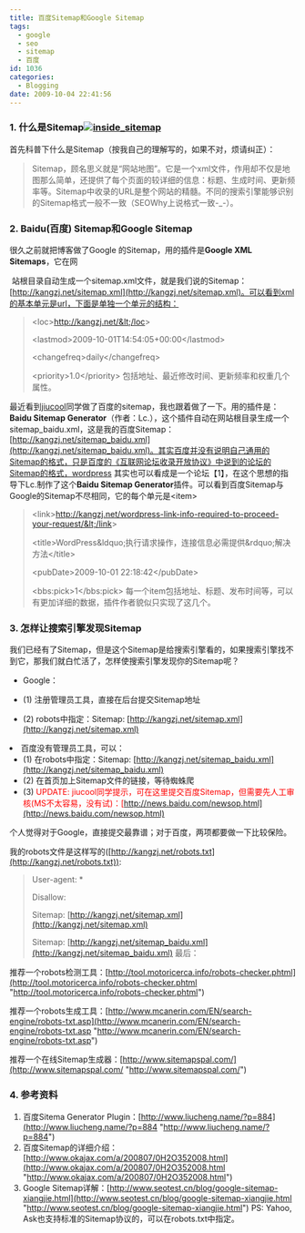 ```yaml
---
title: 百度Sitemap和Google Sitemap
tags:
  - google
  - seo
  - sitemap
  - 百度
id: 1036
categories:
  - Blogging
date: 2009-10-04 22:41:56
---
```


<div>

### 1\. 什么是Sitemap[![inside_sitemap](http://kangzj.net/wp-content/uploads/images/200909/SitemapGoogleSitemap_7C7/inside_sitemap_thumb.jpg "inside_sitemap")](http://kangzj.net/wp-content/uploads/images/200909/SitemapGoogleSitemap_7C7/inside_sitemap.jpg)

首先科普下什么是Sitemap（按我自己的理解写的，如果不对，烦请纠正）：
> <span style="background-color: #ffffff;">Sitemap，顾名思义就是“网站地图”。它是一个xml文件，作用却不仅是地图那么简单，还提供了每个页面的较详细的信息：标题、生成时间、更新频率等。Sitemap中收录的URL是整个网站的精髓。</span><span style="background-color: #ffffff;">不同的搜索引擎能够识别的Sitemap格式一般不一致（SEOWhy上说格式一致-_-）。</span>
> 
> <span style="background-color: #ffffff;"><!--more--></span>

### 2\. Baidu(百度) Sitemap和Google Sitemap

很久之前就把博客做了Google 的Sitemap，用的插件是**Google XML Sitemaps**，它在网

<span id="more-1056"> </span>站根目录自动生成一个sitemap.xml文件，就是我们说的Sitemap：[http://kangzj.net/sitemap.xml](http://kangzj.net/sitemap.xml)。可以看到xml的基本单元是url，下面是单独一个单元的结构：
> &lt;loc&gt;http://kangzj.net/&lt;/loc&gt;
> 
> &lt;lastmod&gt;2009-10-01T14:54:05+00:00&lt;/lastmod&gt;
> 
> &lt;changefreq&gt;daily&lt;/changefreq&gt;
> 
> &lt;priority&gt;1.0&lt;/priority&gt;
包括地址、最近修改时间、更新频率和权重几个属性。

最近看到[jiucool](http://www.jiucool.com/)同学做了百度的sitemap，我也跟着做了一下。用的插件是：**Baidu Sitemap Generator**（作者：Lc.），这个插件自动在网站根目录生成一个sitemap_baidu.xml，这是我的百度Sitemap：[http://kangzj.net/sitemap_baidu.xml](http://kangzj.net/sitemap_baidu.xml)。其实百度并没有说明自己通用的Sitemap的格式，只是百度的《互联网论坛收录开放协议》中说到的论坛的Sitemap的格式，wordpress 其实也可以看成是一个论坛【1】，在这个思想的指导下Lc.制作了这个**Baidu Sitemap Generator**插件。可以看到百度Sitemap与Google的Sitemap不尽相同，它的每个单元是&lt;item&gt;
> &lt;link&gt;http://kangzj.net/wordpress-link-info-required-to-proceed-your-request/&lt;/link&gt;
> 
> &lt;title&gt;WordPress&amp;ldquo;执行请求操作，连接信息必需提供&amp;rdquo;解决方法&lt;/title&gt;
> 
> &lt;pubDate&gt;2009-10-01 22:18:42&lt;/pubDate&gt;
> 
> &lt;bbs:pick&gt;1&lt;/bbs:pick&gt;
每一个item包括地址、标题、发布时间等，可以有更加详细的数据，插件作者貌似只实现了这几个。

### 3\. 怎样让搜索引擎发现Sitemap

我们已经有了Sitemap，但是这个Sitemap是给搜索引擎看的，如果搜索引擎找不到它，那我们就白忙活了，怎样使搜索引擎发现你的Sitemap呢？

*   Google：

*   (1) 注册管理员工具，直接在后台提交Sitemap地址
*   (2) robots中指定：Sitemap: [http://kangzj.net/sitemap.xml](http://kangzj.net/sitemap.xml)
</div>
	<li>百度没有管理员工具，可以：

*   (1) 在robots中指定：Sitemap: [http://kangzj.net/sitemap_baidu.xml](http://kangzj.net/sitemap_baidu.xml)
*   (2) 在首页加上Sitemap文件的链接，等待蜘蛛爬
*   (3) <span style="color: #ff0000;">UPDATE: jiucool同学提示，可在这里提交百度Sitemap，但需要先人工审核(MS不太容易，没有试)：[http://news.baidu.com/newsop.html](http://news.baidu.com/newsop.html)</span>
</li>
个人觉得对于Google，直接提交最靠谱；对于百度，两项都要做一下比较保险。

我的robots文件是这样写的([http://kangzj.net/robots.txt](http://kangzj.net/robots.txt)):
> User-agent: *
> 
> Disallow:
> 
> Sitemap: [http://kangzj.net/sitemap.xml](http://kangzj.net/sitemap.xml)
> 
> Sitemap: [http://kangzj.net/sitemap_baidu.xml](http://kangzj.net/sitemap_baidu.xml)
最后：

推荐一个robots检测工具：[http://tool.motoricerca.info/robots-checker.phtml](http://tool.motoricerca.info/robots-checker.phtml "http://tool.motoricerca.info/robots-checker.phtml")

推荐一个robots生成工具：[http://www.mcanerin.com/EN/search-engine/robots-txt.asp](http://www.mcanerin.com/EN/search-engine/robots-txt.asp "http://www.mcanerin.com/EN/search-engine/robots-txt.asp")

推荐一个在线Sitemap生成器：[http://www.sitemapspal.com/](http://www.sitemapspal.com/ "http://www.sitemapspal.com/")

### 4\. 参考资料

1.  百度Sitema Generator Plugin：[http://www.liucheng.name/?p=884](http://www.liucheng.name/?p=884 "http://www.liucheng.name/?p=884")
2.  百度Sitemap的详细介绍：[http://www.okajax.com/a/200807/0H2O352008.html](http://www.okajax.com/a/200807/0H2O352008.html "http://www.okajax.com/a/200807/0H2O352008.html")
3.  Google Sitemap详解：[http://www.seotest.cn/blog/google-sitemap-xiangjie.html](http://www.seotest.cn/blog/google-sitemap-xiangjie.html "http://www.seotest.cn/blog/google-sitemap-xiangjie.html")
PS: Yahoo, Ask也支持标准的Sitemap协议的，可以在robots.txt中指定。